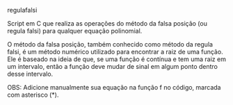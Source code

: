 regulafalsi

Script em C que realiza as operações do método da falsa posição (ou regula falsi) para qualquer equação polinomial.

O método da falsa posição, também conhecido como método da regula falsi, é um método numérico utilizado para encontrar a raiz de uma função. Ele é baseado na ideia de que, se uma função é contínua e tem uma raiz em um intervalo, então a função deve mudar de sinal em algum ponto dentro desse intervalo.

OBS: Adicione manualmente sua equação na função f no código, marcada com asterisco (*).
